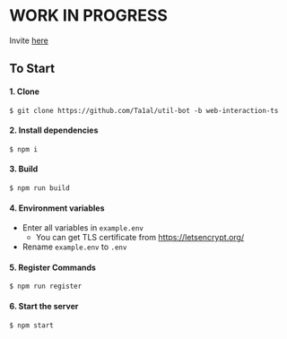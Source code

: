 # WORK IN PROGRESS
Invite [here](https://canary.discord.com/api/oauth2/authorize?client_id=1004338047917240340&scope=applications.commands)
## To Start
#### 1. Clone
```
$ git clone https://github.com/Ta1al/util-bot -b web-interaction-ts
```

#### 2. Install dependencies
```
$ npm i
```

#### 3. Build
```
$ npm run build
```

#### 4. Environment variables
- Enter all variables in `example.env`
  - You can get TLS certificate from https://letsencrypt.org/
- Rename `example.env` to `.env`

#### 5. Register Commands
```
$ npm run register
```

#### 6. Start the server
```
$ npm start
```
